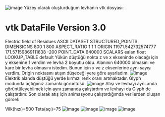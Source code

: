 ![image](https://github.com/buusratekiin/Levha-Uzerine-Egik-Atis-ile-Yuk-Dusurme/assets/88576734/ef0606a8-2edb-4a2d-a6ee-8c0fa52df8dd)
Yüzey olarak oluşturduğum levhanın vtk dosyası:
# vtk DataFile Version 3.0
Electric field of Residues
ASCII
DATASET STRUCTURED_POINTS
DIMENSIONS 800 1 800
ASPECT_RATIO 1 1 1
ORIGIN 11971.542732574777 171.57159869111638  -200
POINT_DATA 640000
SCALARS ealan float
LOOKUP_TABLE default
Yükün düştüğü nokta z ve x ekseninde olacağı için  y eksenine 1 verdim ve levha 2 boyutlu oldu.  Alanının 640000 olmasını ve kare bir levha olmasını istedim. Bunun için x ve z eksenlerine aynı sayıyı verdim. Origin noktasını atışın düşeceği yere göre ayarladım. 
![image](https://github.com/buusratekiin/Levha-Uzerine-Egik-Atis-ile-Yuk-Dusurme/assets/88576734/46d01941-cef5-48a5-a2ed-47a2ac22df2a)
Elektrik alanda düştüğü yerde kırmızı renk oranı artmaktadır. Glyph modunda açtığımız zamanki görüntüsü:
![image](https://github.com/buusratekiin/Levha-Uzerine-Egik-Atis-ile-Yuk-Dusurme/assets/88576734/d4f24596-f262-4a34-a421-a4a5c8a8b90e)
Atışı ve levhayı aynı anda görüntüleyebilmek için aynı zamanda çalıştırdım ve  levhayı da Glyph de çalıştırdım:
Son olarak atış için animasyonu çalıştırdığımda verilerden oluşan görsel:

Vilk(hızı)=500
Teta(açı)=75
![image](https://github.com/buusratekiin/Levha-Uzerine-Egik-Atis-ile-Yuk-Dusurme/assets/88576734/237bc6b4-697e-4ff7-8181-6a0eb9ae6201)
![image](https://github.com/buusratekiin/Levha-Uzerine-Egik-Atis-ile-Yuk-Dusurme/assets/88576734/62dff1eb-8644-4282-9501-2917ff3f1fb9)
![image](https://github.com/buusratekiin/Levha-Uzerine-Egik-Atis-ile-Yuk-Dusurme/assets/88576734/96e4a7ac-0f06-4b6d-97ed-78b2eaece79d)
![image](https://github.com/buusratekiin/Levha-Uzerine-Egik-Atis-ile-Yuk-Dusurme/assets/88576734/43e32e61-a895-4043-86b2-6e97a5b07684)
